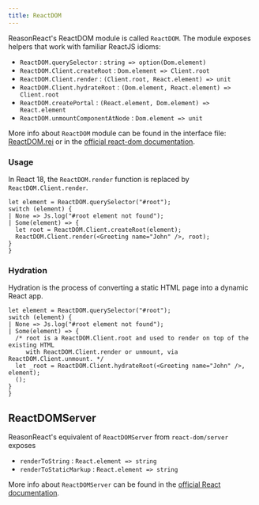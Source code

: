 ```yaml
---
title: ReactDOM
---
```


ReasonReact's ReactDOM module is called `ReactDOM`. The module exposes helpers that work with familiar ReactJS idioms:

- `ReactDOM.querySelector` : `string => option(Dom.element)`
- `ReactDOM.Client.createRoot` : `Dom.element => Client.root`
- `ReactDOM.Client.render` : `(Client.root, React.element) => unit`
- `ReactDOM.Client.hydrateRoot` : `(Dom.element, React.element) => Client.root`
- `ReactDOM.createPortal` : `(React.element, Dom.element) => React.element`
- `ReactDOM.unmountComponentAtNode` : `Dom.element => unit`

More info about `ReactDOM` module can be found in the interface file: [ReactDOM.rei](https://github.com/reasonml/reason-react/blob/main/src/ReactDOM.rei) or in the [official react-dom documentation](https://react.dev/reference/react-dom).

### Usage

In React 18, the `ReactDOM.render` function is replaced by `ReactDOM.Client.render`.

```reason
let element = ReactDOM.querySelector("#root");
switch (element) {
| None => Js.log("#root element not found");
| Some(element) => {
  let root = ReactDOM.Client.createRoot(element);
  ReactDOM.Client.render(<Greeting name="John" />, root);
}
}
```

### Hydration

Hydration is the process of converting a static HTML page into a dynamic React app.

```reason
let element = ReactDOM.querySelector("#root");
switch (element) {
| None => Js.log("#root element not found");
| Some(element) => {
  /* root is a ReactDOM.Client.root and used to render on top of the existing HTML
     with ReactDOM.Client.render or unmount, via ReactDOM.Client.unmount. */
  let _root = ReactDOM.Client.hydrateRoot(<Greeting name="John" />, element);
  ();
}
}
```

## ReactDOMServer

ReasonReact's equivalent of `ReactDOMServer` from `react-dom/server` exposes

- `renderToString` : `React.element => string`
- `renderToStaticMarkup` : `React.element => string`

More info about `ReactDOMServer` can be found in the [official React documentation](https://react.dev/reference/react-dom/server).
